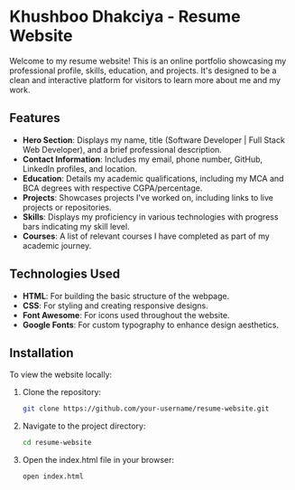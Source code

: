 # Khushboo Dhakciya - Resume Website

Welcome to my resume website! This is an online portfolio showcasing my professional profile, skills, education, and projects. It's designed to be a clean and interactive platform for visitors to learn more about me and my work.

## Features

- **Hero Section**: Displays my name, title (Software Developer | Full Stack Web Developer), and a brief professional description.
- **Contact Information**: Includes my email, phone number, GitHub, LinkedIn profiles, and location.
- **Education**: Details my academic qualifications, including my MCA and BCA degrees with respective CGPA/percentage.
- **Projects**: Showcases projects I've worked on, including links to live projects or repositories.
- **Skills**: Displays my proficiency in various technologies with progress bars indicating my skill level.
- **Courses**: A list of relevant courses I have completed as part of my academic journey.

## Technologies Used

- **HTML**: For building the basic structure of the webpage.
- **CSS**: For styling and creating responsive designs.
- **Font Awesome**: For icons used throughout the website.
- **Google Fonts**: For custom typography to enhance design aesthetics.

## Installation

To view the website locally:

1. Clone the repository:

   ```bash
   git clone https://github.com/your-username/resume-website.git
2. Navigate to the project directory:

   ```bash
   cd resume-website
3. Open the index.html file in your browser:

   ```bash
   open index.html
